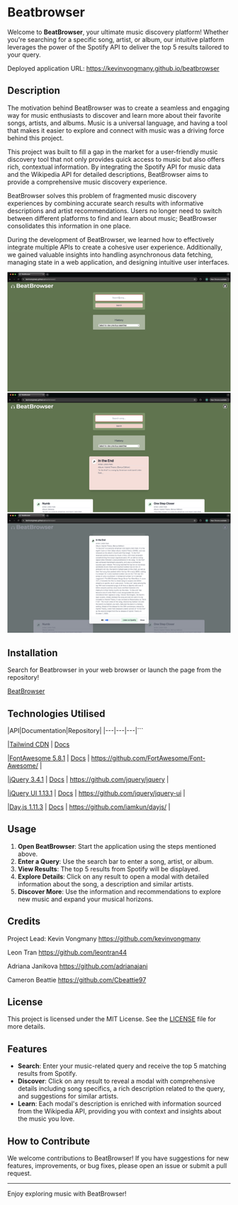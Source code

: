 # Beatbrowser
Welcome to **BeatBrowser**, your ultimate music discovery platform! Whether you're searching for a specific song, artist, or album, our intuitive platform leverages the power of the Spotify API to deliver the top 5 results tailored to your query.

Deployed application URL: https://kevinvongmany.github.io/beatbrowser

## Description

The motivation behind BeatBrowser was to create a seamless and engaging way for music enthusiasts to discover and learn more about their favorite songs, artists, and albums. Music is a universal language, and having a tool that makes it easier to explore and connect with music was a driving force behind this project.

This project was built to fill a gap in the market for a user-friendly music discovery tool that not only provides quick access to music but also offers rich, contextual information. By integrating the Spotify API for music data and the Wikipedia API for detailed descriptions, BeatBrowser aims to provide a comprehensive music discovery experience.

BeatBrowser solves this problem of fragmented music discovery experiences by combining accurate search results with informative descriptions and artist recommendations. Users no longer need to switch between different platforms to find and learn about music; BeatBrowser consolidates this information in one place.

During the development of BeatBrowser, we learned how to effectively integrate multiple APIs to create a cohesive user experience. Additionally, we gained valuable insights into handling asynchronous data fetching, managing state in a web application, and designing intuitive user interfaces.

![Landing Page](/assets/images/landingPage.png)
![Search Results](/assets/images/searchResults.png)
![Description Modal](/assets/images/modal.png)


## Installation

Search for Beatbrowser in your web browser or launch the page from the repository!

[BeatBrowser](https://kevinvongmany.github.io/beatbrowser/)

## Technologies Utilised

 |API|Documentation|Repository|
|---|---|---|```

|[Tailwind CDN](https://cdn.tailwindcss.com/) | [Docs](https://getbootstrap.com/docs/5.1/getting-started/introduction/)


|[FontAwesome 5.8.1](https://fontawesome.com/) | [Docs](https://docs.fontawesome.com/) | https://github.com/FortAwesome/Font-Awesome/ |


|[jQuery 3.4.1](https://jquery.com/) | [Docs](https://api.jquery.com/) | https://github.com/jquery/jquery |


|[jQuery UI 1.13.1](https://jqueryui.com/) | [Docs](https://api.jqueryui.com/) | https://github.com/jquery/jquery-ui |


|[Day.js 1.11.3](https://day.js.org/en/) | [Docs](https://day.js.org/docs/en/installation/browser) | https://github.com/iamkun/dayjs/ |



## Usage

1. **Open BeatBrowser**: Start the application using the steps mentioned above.
2. **Enter a Query**: Use the search bar to enter a song, artist, or album.
3. **View Results**: The top 5 results from Spotify will be displayed.
4. **Explore Details**: Click on any result to open a modal with detailed information about the song, a description and similar artists.
5. **Discover More**: Use the information and recommendations to explore new music and expand your musical horizons.

## Credits

Project Lead: Kevin Vongmany  https://github.com/kevinvongmany 

Leon Tran  https://github.com/leontran44 

Adriana Janikova  https://github.com/adrianajani 

Cameron Beattie  https://github.com/Cbeattie97 

## License

This project is licensed under the MIT License. See the [LICENSE](LICENSE) file for more details.


## Features

- **Search**: Enter your music-related query and receive the top 5 matching results from Spotify.
- **Discover**: Click on any result to reveal a modal with comprehensive details including song specifics, a rich description related to the query, and suggestions for similar artists.
- **Learn**: Each modal's description is enriched with information sourced from the Wikipedia API, providing you with context and insights about the music you love.

## How to Contribute

We welcome contributions to BeatBrowser! If you have suggestions for new features, improvements, or bug fixes, please open an issue or submit a pull request.

---

Enjoy exploring music with BeatBrowser!